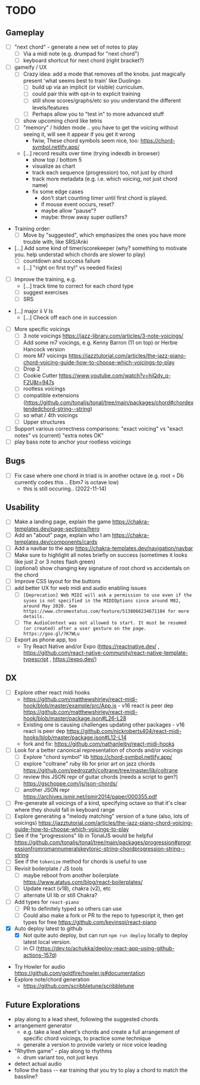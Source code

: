 # TODO

## Gameplay

- [ ] "next chord" - generate a new set of notes to play
  - [ ] Via a midi note (e.g. drumpad for "next chord")
  - [ ] keyboard shortcut for next chord (right bracket?)
- [ ] gameify / UX
  - [ ] Crazy idea: add a mode that removes _all_ the knobs. just magically present 'what seems best to train' like Duolingo
    - [ ] build up via an implicit (or visible) curriculum.
    - [ ] could pair this with opt-in to explicit training
    - [ ] still show scores/graphs/etc so you understand the different levels/features
    - [ ] Perhaps allow you to "test in" to more advanced stuff
  - [ ] show upcoming chord like tetris
  - [ ] "memory" / hidden mode .. you have to get the voicing without seeing it, will see it appear if you get it wrong
    - fwiw, These chord symbols seem nice, too: https://chord-symbol.netlify.app/
  - [...] record results over time (trying indexdb in browser)
    - show top / bottom 5
    - visualize as chart
    - track each sequence (progression) too, not just by chord
    - track more metadata (e.g. i.e. which voicing, not just chord name)
    - fix some edge cases
      - don't start counting timer until first chord is played.
      - if mouse event occurs, reset?
      - maybe allow "pause"?
      - maybe: throw away super outliers?
- Training order:
  - [ ] Move by "suggested", which emphasizes the ones you have more trouble with, like SRS/Anki
- [...] Add some kind of timer/scorekeeper (why? something to motivate you. help understad which chords are slower to play)
  - [ ] countdown and success failure
  - [...] "right on first try!" vs needed fix(es)
- [ ] Improve the training, e.g.
  - [...] track time to correct for each chord type
  - [ ] suggest exercises
  - [ ] SRS
- [...] major ii V Is
  - [...] Check off each one in succession
- [ ] More specific voicings
  - [ ] 3 note voicings https://jazz-library.com/articles/3-note-voicings/
  - [ ] Add some m7 voicings, e.g. Kenny Barron (11 on top) or Herbie Hancock version
  - [ ] more M7 voicings https://jazztutorial.com/articles/the-jazz-piano-chord-voicing-guide-how-to-choose-which-voicings-to-play
  - [ ] Drop 2
  - [ ] Cookie Cutter https://www.youtube.com/watch?v=hiQdy_q-F2U&t=947s
  - [ ] rootless voicings
  - [ ] compatible extensions (https://github.com/tonaljs/tonal/tree/main/packages/chord#chordextendedchord-string--string)
  - [ ] so what / 4th voicings
  - [ ] Upper structures
- [ ] Support various correctness comparisons: "exact voicing" vs "exact notes" vs (current) "extra notes OK"
- [ ] play bass note to anchor your rootless voicings

## Bugs

- [ ] Fix case where one chord in triad is in another octave (e.g. root = Db currently codes this .. Ebm7 is octave low)
  - this is still occuring.. (2022-11-14)

## Usability

- [ ] Make a landing page, explain the game
      https://chakra-templates.dev/page-sections/hero
- [ ] Add an "about" page, explain who I am
      https://chakra-templates.dev/components/cards
- [ ] Add a navbar to the app
      https://chakra-templates.dev/navigation/navbar
- [ ] Make sure to highlight all notes briefly on success (sometimes it looks like just 2 or 3 notes flash green)
- [ ] (optional) show changing key signature of root chord vs accidentals on the chord
- [ ] Improve CSS layout for the buttons
- [ ] add better UX for web midi and audio enabling issues
  - [ ] `[Deprecation] Web MIDI will ask a permission to use even if the sysex is not specified in the MIDIOptions since around M82, around May 2020. See https://www.chromestatus.com/feature/5138066234671104 for more details.`
  - [ ] `The AudioContext was not allowed to start. It must be resumed (or created) after a user gesture on the page. https://goo.gl/7K7WLu`
- [ ] Export as phone app, too
  - Try React Native and/or Expo (https://reactnative.dev/ , https://github.com/react-native-community/react-native-template-typescript , https://expo.dev/)

## DX

- [ ] Explore other react midi hooks
  - https://github.com/matthewshirley/react-midi-hook/blob/master/example/src/App.js - v16 react is peer dep https://github.com/matthewshirley/react-midi-hook/blob/master/package.json#L26-L28
  - Existing one is causing challenges updating other packages - v16 react is peer dep https://github.com/nickroberts404/react-midi-hooks/blob/master/package.json#L12-L14
  - fork and fix: https://github.com/nathanleiby/react-midi-hooks
- [ ] Look for a better canonical representation of chords and/or voicings
  - [ ] Explore "chord symbol" lib https://chord-symbol.netlify.app/
  - [ ] explore "coltrane" ruby lib for prior art on jazz chords https://github.com/pedrozath/coltrane/tree/master/lib/coltrane
  - [ ] review this JSON repr of guitar chords (needs a script to gen?) https://gschoppe.com/js/json-chords/
  - [ ] another JSON repr https://archives.ismir.net/ismir2014/paper/000355.pdf
- [ ] Pre-generate all voicings of a kind, specifying octave so that it's clear where they should fall in keyboard range
- [ ] Explore generating a "melody matching" version of a tune (also, lots of voicings) https://jazztutorial.com/articles/the-jazz-piano-chord-voicing-guide-how-to-choose-which-voicings-to-play
- [ ] See if the "progressions" lib in TonalJS would be helpful https://github.com/tonaljs/tonal/tree/main/packages/progression#progressionfromromannumeralskeytonic-string-chordprogression-string--string
- [ ] See if the `tokenize` method for chords is useful to use
- [ ] Revisit boilerplate / JS tools
  - [ ] maybe reboot from another boilerplate https://www.atatus.com/blog/react-boilerplates/
  - [ ] Update react (v18), chakra (v2), etc
  - [ ] alternate UI lib or still Chakra?
- [ ] Add types for `react-piano`
  - [ ] PR to definitely typed so others can use
  - [ ] Could also make a fork or PR to the repo to typescript it, then get types for free https://github.com/kevinsqi/react-piano
- [x] Auto deploy latest to github
  - [x] Not quite auto deploy, but can run `npm run deploy` locally to deploy latest local version.
  - [ ] in CI (https://dev.to/achukka/deploy-react-app-using-github-actions-157d)
- Try Howler for audio https://github.com/goldfire/howler.js#documentation
- Explore note/chord generation
  - https://github.com/scribbletune/scribbletune

## Future Explorations

- play along to a lead sheet, following the suggested chords
- arrangement generator
  - e.g. take a lead sheet's chords and create a full arrangement of specific chord voicings, to practice some technique
  - generate a version to provide variety or nice voice leading
- "Rhythm game" - play along to rhythms
  - drum variant too, not just keys
- detect actual audio
- follow the bass -- ear training that you try to play a chord to match the bassline?
